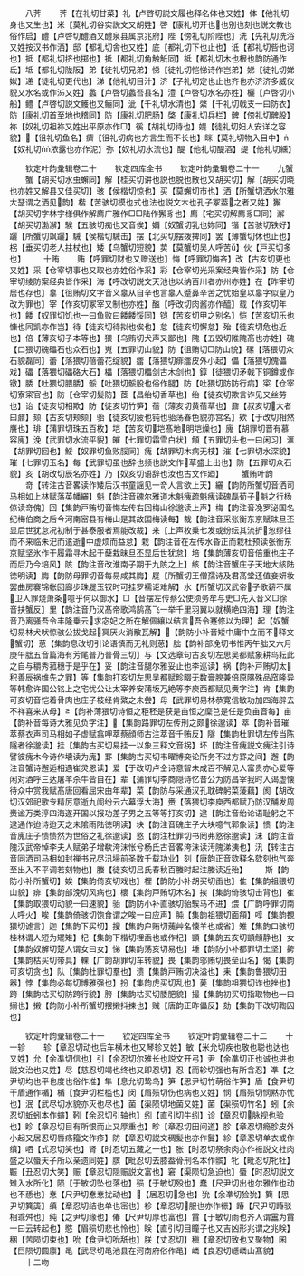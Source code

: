 <!-- { "loadSidebar": true } -->
　　八荠
　　荠【在礼切甘菜】礼【卢啓切説文履也释名体也又姓】体【他礼切身也又生也】米【莫礼切谷实説文又胡姓】啓【康礼切开也也别也刻也説文教也俗作启】醴【卢啓切醴酒又醴泉县属京兆府】陛【傍礼切阶陛也】洗【先礼切洗浴又姓按汉书作洒】邸【都礼切舎也又姓】底【都礼切下也止也】诋【都礼切呰也诃也】抵【都礼切挤也掷也】抵【都礼切角触觗同】柢【都礼切木也根也韵防通作氐】坻【都礼切陇阪】弟【徒礼切兄弟】悌【徒礼切恺悌诗作岂弟】娣【徒礼切娣姒】递【徒礼切更代也】涕【他礼切目汁】济【子礼切定也止也齐也亦济济多威仪貎又水名或作泲又姓】蠡【卢啓切蠡吾县名】澧【卢啓切水名亦姓】欐【卢啓切小船】鳢【卢啓切説文鳠也又鲡同】泚【千礼切水清也】綮【千礼切戟支一曰防衣】防【康礼切首至地也稽同】防【康礼切肥肠】棨【康礼切兵栏】髀【傍礼切髀股】祢【奴礼切祖祢又姓出平原亦作□】徯【胡礼切待也】媞【徒礼切妇人安详之容貌】【徂礼切鱼名】癠【徂礼切病也方言生而不长也】眯【莫礼切物入目中】【奴礼切浓露也亦作泥】弥【奴礼切水流也】醍【他礼切醍酒】缇【他礼切纁】




　　钦定叶韵彚辑卷二十
　　钦定四库全书
　　钦定叶韵彚辑卷二十一
　　九蟹
　　蟹【胡买切水虫蠏同】解【桂买切讲也説也脱也散也又胡买切】解【胡买切晓也亦姓又解县又佳买切】骇【侯楷切惊也】买【莫蠏切市也】洒【所蟹切洒水尔雅大瑟谓之洒见韵】楷【苦骇切模也式也法也説文木也孔子冢葢之者又姓】獬【胡买切字林字様俱作解廌广雅作□□陆作獬豸也】廌【宅买切解廌豸□同】澥【胡买切渤澥】騃【五骇切痴也又音俟】嬭【奴蟹切乳也妳同】锴【苦骇切铁好】躧【所蟹切飒躧】駴【侯楷切駴击】摆【北买切摆拨捭同】罢【薄蟹切休也止也】柺【垂买切老人拄杖也】矮【乌蟹切短貌】荬【莫蟹切吴人呼苦】伙【戸买切多也】
　　十贿
　　贿【呼罪切财也又赠送也】悔【呼罪切悔吝】改【古亥切更也又姓】采【仓宰切事也又取也亦姓俗作采】彩【仓宰切光采案经典皆作采】防【仓宰切绫防案经典皆作采】海【呼改切説文天池也以纳百川者亦州亦姓】在【昨宰切居也存也】辠【徂贿切文字音义辠从自辛也言辠人蹙鼻辛苦之忧始皇以辠字似皇乃改为罪也】宰【作亥切冢宰又制也亦姓】醢【呼改切肉酱亦作醯】载【作亥切年也】餧【奴罪切饥也一曰鱼败曰餧餧馁同】铠【苦亥切甲之别名】恺【苦亥切乐也慷也同凯亦作岂】待【徒亥切待拟也俟也】怠【徒亥切懈怠】殆【徒亥切危也近也】倍【薄亥切子本等也】猥【乌贿切犬声又鄙也】隗【五毁切陮隗髙也亦姓】磈【口猥切磈礧石也众石也】嵬【五罪切山貌】防【徂贿切□防山貌】磥【落猥切众石貌磊同】蕾【落猥切蓓蕾花绽貌】癗【落猥切痱癗皮外小起】儡【落猥切傀儡戏】礧【落猥切礧硌大石】櫑【落猥切櫑剑古木剑也】錞【徒猥切矛戟下铜鐏或作镦】腇【吐猥切腲腇】骽【吐猥切骽股也俗作腿】防【吐猥切防防行病】寀【仓宰切寮寀官也】防【仓宰切髪防】茝【昌绐切香草也】绐【徒亥切欺言诈见又丝劳也】诒【徒亥切相欺】防【徒亥切竹笋】蓓【薄亥切黄蓓草也】鼐【叔亥切大者曰鼐】颏【古亥切颊颏】骀【徒亥切疲也钝也骀荡春色貌亦宫名】欸【于改切相然譍也】琲【蒲罪切珠五百枚】垲【苦亥切垲髙地明垲燥也】廆【胡罪切晋有慕容廆】浼【武罪切水流平貎】皠【七罪切霜雪白状】頠【五罪切头也一曰闲习】滙【胡罪切回也】鮾【奴罪切鱼败脮同】瘣【胡罪切木病无枝】漼【七罪切水深貌】璀【七罪切玉名】每【武罪切虽也辞也频也説文作草盛上出也】防【五罪切众石貌】亥【胡改切辰名亦姓】乃【奴亥切语辞也汝也古文作廼】
　　蟹贿叶韵
　　竒【转注古音畧读作矮后汉书童謡见一竒人言欲上天】纚【韵防所蟹切音洒司马相如上林赋落英幡纚】魁【韵注音磈尔雅道木魁瘣疏魁瘣读磈磊荀子魁之行杨倞读竒傀】回【集韵戸贿切音悔左传右回梅山徐邈读上声】梅【韵注音凂罗泌国名纪梅伯商之后今河南宻县有梅山是其故国梅读每】裁【韵注音采张衡东京赋昧旦丕显后世犹怠况初制于甚泰服者焉能改裁】来【上声枚乗七发或纷纭其流折怱缪往而不来临朱汜而逺逝中虚烦而益怠】栽【韵注音在左传水昏正而栽杜预读张衡东京赋坚氷作于履霜寻木起于蘖栽昧旦丕显后世犹怠】培【集韵薄亥切音倍重也庄子而后乃今培风】陔【韵注音改淮南子期于九陔之上】絯【韵注音蟹庄子天地大絯陆徳明读】脢【韵防母罪切音每易咸其脢】屣【所蟹切王僧孺诗及君髙堂还值妾妍妆罢曲房褰锦帐回廊步珠屣玉钗时可挂罗襦讵难解】水【所蟹切汉武帝子歌薪不属卫人罪烧萧条噫乎何以御水】□【音摆左传蔡公使须务牟与史□先入音义□徐音扶蟹反】里【韵注音乃汉髙帝歌鸿鹄髙飞一举千里羽翼以就横絶四海】理【韵注音乃离骚吾令丰隆乗云求宓妃之所在解佩纕以结言吾令蹇修以为理】起【奴蟹切易林犬吠惊骇公拔戈起冥厌火消散瓦解】【韵防小补音矮中庸中立而不释文蟹切】葸【集韵息改切引论语慎而无礼则葸】朏【韵补部凂切书惟丙午朏又六月庚午朏五音篇海有芳尾普乃普骨三切】与【文选章句古亥切左思吴都赋象耕鸟耘此之自与穱秀菰穗于是乎在】妥【韵注音腿尔雅妥止也李巡读】祸【韵补戸贿切太积善辰祸维先之罪】等【集韵打亥切左思吴都赋畛畷无数膏腴兼倍原隰殊品窊隆异等韩愈许国公铭上之宅忧公让太宰养安蒲坂万絶等李庾西都赋见赉字注】肯【集韵可亥切音恺着骨肉也庄子枝经肯綮之未尝】母【武罪切易林恭寛信敏功加四海辟去不祥喜来从母】【韵补薄猥切诗恒之秬秠是获是亩恒之穈芑是任是负亩音每】亩【韵补音每诗大雅见负字注】【集韵路罪切左传刑之颇徐邈读】萃【韵补音璀萃蔡衣声司马相如子虚赋翕呷萃蔡顔师古注萃音千贿反】隧【集韵杜罪切左传当陈隧者徐邈读】挂【集韵古买切易挂一以象三释文音柺】坏【韵注音瘣説文瘣注引诗譬彼瘣木今诗作壊读为廆】罫【集韵古买切韦曜博奕论所务不过方罫之间】邂【韵注音蟹诗邂逅相遇崔灵恩读】爱【于改切卢仝诗意智未成百不解见人富贵亦心爱等闲对酒呼三达屠羊杀牛皆自在】辈【蒲罪切李商隠诗忆昔公为防昌宰我时入谒虚懐待众中赏我赋髙唐回看屈宋由年辈】菜【韵防与采通汉孔耽碑躬菜蔆藕】阂【胡改切汉郊祀歌专精厉意逝九阂纷云六幕浮大海】赉【落猥切李庾西都赋乃防汉酺发周赉谧万类渟四海遂开国以报功差子男之五等等打亥切】逮【韵注音绐论语耻躬之不逮通作迨诗迨天之未隂雨陆徳明读】块【韵注音磈庄子大块噫气郭象读】愦【韵注音廆庄子愦愦然为世俗之礼徐邈读】憝【韵注杜罪切书罔弗憝徐邈读】沬【韵注音隗汉武帝悼李夫人赋弟子增欷洿沬怅兮杨氏古音畧洿沬读汚隗涕洟也】汛【转注古音同洒司马相如封禅书兄尽汛埽前圣数千载功业】刻【唐韵正音欬释名欬刻也气奔至出入不平调若刻物也】螣【徒亥切吕氏春秋百螣时起注螣读近殆】
　　斯【韵防小补所蟹切】娭【集韵倚亥切戏也】梩【韵防小补胡买切臿也】隹【集韵祖猥切山貌】痱【集韵部浼切风病也】櫰【集韵戸贿切木名】挨【集韵倚骇切击背也】崔【集韵取猥切动貌一曰速貌】骀【韵防小补直骇切骀騃马不进】煨【广韵呼罪切南人呼火】唉【集韵倚骇切饱食谓之唉一曰应声】肫【集韵祖猥切面頯】啍【集韵覩猥切谑言】迦【集韵下买切】搜【集韵户贿切藱艸名懐羊也或省】雉【集韵口骇切桂林谓人短为矲雉】杞【集韵下楷切梩臿也或作杞】顗【集韵五亥切顗頠静也】女【集韵奴解切楚人谓女曰女】悌【集韵荡亥切易也】埵【韵防小补都罪切土坚】銙【集韵枯买切带具】輠【广韵胡罪切车转貌】畏【集韵邬贿切畏垒山名】愒【集韵可亥切贪也】队【集韵杜罪切羣也】溃【集韵戸贿切决溢也】耒【集韵鲁猥切田器】悖【集韵必每切博雅强也】扮【集韵虎买切乱也】蓌【集韵祖猥切诈也挫也】跨【集韵枯买切防跨行貌】胯【集韵枯买切腇肥貌】撮【集韵初买切指取物也一曰搦也】摋【韵防小补所蟹切摆摋抖捒也】贼【唐韵正昨儡反】劾【集韵下改切鞫囚也】










　　钦定叶韵彚辑卷二十一
　　钦定四库全书
　　钦定叶韵彚辑卷二十二
　　十一轸
　　轸【章忍切动也后车横木也又琴轸又姓】敏【米允切疾也敬也聪也达也又姓】允【余凖切信也】引【余忍切尔雅长也説文开弓】尹【余凖切正也诚也进也説文治也又姓】尽【慈忍切竭也终也又即忍切】忍【而轸切强也有所含忍】凖【之尹切均也平也度也俗作准】隼【息允切鸷鸟】笋【思尹切竹萌俗作笋】盾【食尹切干盾通作楯】楯【食尹切栏槛也】闵【眉殒切伤也病也又姓】悯【眉殒切悯黙亦忧也】泯【武尽切水貌亦灭也尽也】菌【渠陨切地菌又姓】菌【渠殒切竹名】蚓【余忍切蚯蚓本作螾】靷【余忍切引轴也】纼【直引切牛纼】诊【章忍切脉视也验也】眕【章忍切目有所恨而止又厚重也】畛【章忍切田间道】胗【章忍切瘾胗皮外小起又居忍切唇疡籀文作疹】防【章忍切説文稠髪也亦作鬒】紾【章忍切单衣或作缜】哂【式忍切笑也】肾【时忍切五藏之一也】胀【时忍切祭余肉亦作祳説文社肉盛之以蜃天子所以亲遗同姓】膑【毗忍切去膝葢骨刑名本作髌】牝【毗忍切牝牡】辴【丑忍切大笑】赈【章忍切隠赈説文富也】窘【渠陨切急迫也】蜃【时忍切説文雉入水所化】陨【于敏切坠也落也】殒【于敏切殁也】蠢【尺尹切出也尔雅作也动也不愻也】惷【尺尹切惷惷扰动也】【居忍切急也】狁【余凖切猃狁】簨【思尹切簨簴】缜【章忍切结也单也宻也】袗【章忍切服也亦作祳】踳【尺尹切踳驳相乖舛也】纯【之尹切缘也】偆【尺尹切厚也富也】霣【于敏切雨也齐人谓靁为霣一曰云转起也】愍【眉殒切悲也怜也】眹【直引切目瞳子也又吉凶形兆谓之兆眹】稇【苦陨切束也】吮【食尹切吮舐也】朕【丈忍切】稹【章忍切致也又聚物】囷【巨陨切圆廪】黾【武尽切黾池县在河南府俗作黾】嶙【良忍切嶾嶙山髙貌】
　　十二吻
